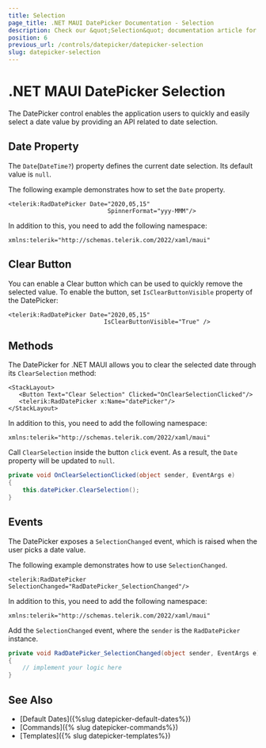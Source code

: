 ```yaml
---
title: Selection
page_title: .NET MAUI DatePicker Documentation - Selection
description: Check our &quot;Selection&quot; documentation article for Telerik DatePicker for .NET MAUI.
position: 6
previous_url: /controls/datepicker/datepicker-selection
slug: datepicker-selection
---
```


# .NET MAUI DatePicker Selection

The DatePicker control enables the application users to quickly and easily select a date value by providing an API related to date selection.

## Date Property

The `Date`(`DateTime?`) property defines the current date selection. Its default value is `null`.

The following example demonstrates how to set the `Date` property.

```XAML
<telerik:RadDatePicker Date="2020,05,15"
                            SpinnerFormat="yyy-MMM"/>
```

In addition to this, you need to add the following namespace:

```XAML
xmlns:telerik="http://schemas.telerik.com/2022/xaml/maui"
```

## Clear Button

You can enable a Clear button which can be used to quickly remove the selected value. To enable the button, set ``IsClearButtonVisible`` property of the DatePicker:

 ```XAML
<telerik:RadDatePicker Date="2020,05,15"
                            IsClearButtonVisible="True" />
 ```

## Methods

The DatePicker for .NET MAUI allows you to clear the selected date through its `ClearSelection` method:

 ```XAML
<StackLayout>
    <Button Text="Clear Selection" Clicked="OnClearSelectionClicked"/>
    <telerik:RadDatePicker x:Name="datePicker"/>
</StackLayout>
 ```

In addition to this, you need to add the following namespace:

 ```XAML
xmlns:telerik="http://schemas.telerik.com/2022/xaml/maui"
 ```

Call `ClearSelection` inside the button `click` event. As a result, the `Date` property will be updated to `null`.

```C#
private void OnClearSelectionClicked(object sender, EventArgs e)
{
    this.datePicker.ClearSelection();
}
```

## Events

The DatePicker exposes a `SelectionChanged` event, which is raised when the user picks a date value.

The following example demonstrates how to use `SelectionChanged`.

 ```XAML
<telerik:RadDatePicker SelectionChanged="RadDatePicker_SelectionChanged"/>
 ```

In addition to this, you need to add the following namespace:

 ```XAML
xmlns:telerik="http://schemas.telerik.com/2022/xaml/maui"
 ```

Add the `SelectionChanged` event, where the `sender` is the `RadDatePicker` instance.

```C#
private void RadDatePicker_SelectionChanged(object sender, EventArgs e)
{
	// implement your logic here
}
```

## See Also

- [Default Dates]({%slug datepicker-default-dates%})
- [Commands]({% slug datepicker-commands%})
- [Templates]({% slug datepicker-templates%})
